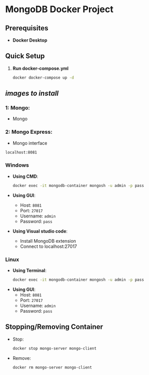 
# MongoDB Docker Project

## Prerequisites

- **Docker Desktop**

## Quick Setup

1. **Run docker-compose.yml**
   
   ```bash
   docker docker-compose up -d
   ```
   
## *images to install*

### 1: Mongo:
   * Mongo

### 2: Mongo Express:
   * Mongo interface
   ```bash
localhost:8081
```  

### Windows

- **Using CMD**:
  ```bash
  docker exec -it mongodb-container mongosh -u admin -p pass
  ```
- **Using GUI**:
  - Host: `8081`
  - Port: `27017`
  - Username: `admin`
  - Password: `pass`

- **Using Visual studio code**:
  - Install MongoDB extension
  - Connect to localhost:27017
    
### Linux

- **Using Terminal**:
  ```bash
  docker exec -it mongodb-container mongosh -u admin -p pass
  ```
- **Using GUI**:
  - Host: `8081` 
  - Port: `27017`
  - Username: `admin`
  - Password: `pass`

## Stopping/Removing Container

- Stop:
  ```bash
  docker stop mongo-server mongo-client
  ```
- Remove:
  ```bash
  docker rm mongo-server mongo-client
  ```
